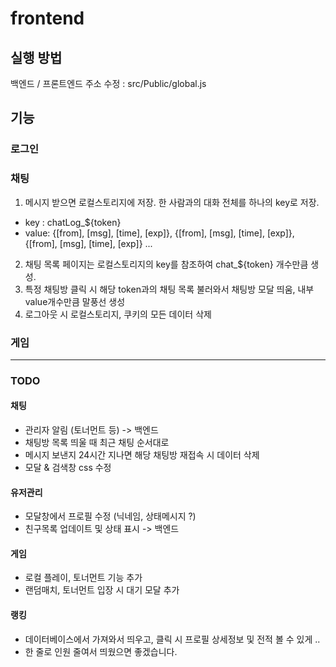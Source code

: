 # frontend

## 실행 방법
백엔드 / 프론트엔드 주소 수정 : src/Public/global.js

## 기능
### 로그인


### 채팅
1. 메시지 받으면 로컬스토리지에 저장. 한 사람과의 대화 전체를 하나의 key로 저장. 
- key : chatLog_${token}
- value:
    {[from], [msg], [time], [exp]}, {[from], [msg], [time], [exp]}, {[from], [msg], [time], [exp]} ...
2. 채팅 목록 페이지는 로컬스토리지의 key를 참조하여 chat_${token} 개수만큼 생성.
3. 특정 채팅방 클릭 시 해당 token과의 채팅 목록 불러와서 채팅방 모달 띄움,
    내부 value개수만큼 말풍선 생성
4. 로그아웃 시 로컬스토리지, 쿠키의 모든 데이터 삭제


### 게임

---

### TODO
#### 채팅
- 관리자 알림 (토너먼트 등) -> 백엔드
- 채팅방 목록 띄울 때 최근 채팅 순서대로
- 메시지 보낸지 24시간 지나면 해당 채팅방 재접속 시 데이터 삭제
- 모달 & 검색창 css 수정

#### 유저관리
- 모달창에서 프로필 수정 (닉네임, 상태메시지 ?)
- 친구목록 업데이트 및 상태 표시 -> 백엔드

#### 게임
- 로컬 플레이, 토너먼트 기능 추가
- 랜덤매치, 토너먼트 입장 시 대기 모달 추가

#### 랭킹
- 데이터베이스에서 가져와서 띄우고, 클릭 시 프로필 상세정보 및 전적 볼 수 있게 ..
- 한 줄로 인원 줄여서 띄웠으면 좋겠습니다. 